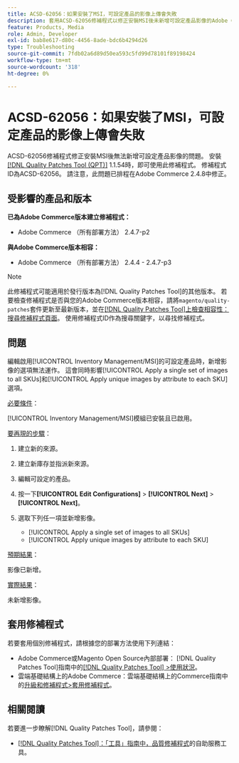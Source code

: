 ```yaml
---
title: ACSD-62056：如果安裝了MSI，可設定產品的影像上傳會失敗
description: 套用ACSD-62056修補程式以修正安裝MSI後未新增可設定產品影像的Adobe Commerce問題。
feature: Products, Media
role: Admin, Developer
exl-id: bab8e617-d80c-4456-8ade-bdc6b4294d26
type: Troubleshooting
source-git-commit: 7fdb02a6d89d50ea593c5fd99d78101f89198424
workflow-type: tm+mt
source-wordcount: '318'
ht-degree: 0%

---
```


# ACSD-62056：如果安裝了MSI，可設定產品的影像上傳會失敗

ACSD-62056修補程式修正安裝MSI後無法新增可設定產品影像的問題。 安裝[[!DNL Quality Patches Tool (QPT)]](/help/tools/quality-patches-tool/quality-patches-tool-to-self-serve-quality-patches.md) 1.1.54時，即可使用此修補程式。 修補程式ID為ACSD-62056。 請注意，此問題已排程在Adobe Commerce 2.4.8中修正。

## 受影響的產品和版本

**已為Adobe Commerce版本建立修補程式：**

* Adobe Commerce （所有部署方法） 2.4.7-p2

**與Adobe Commerce版本相容：**

* Adobe Commerce （所有部署方法） 2.4.4 - 2.4.7-p3

>[!NOTE]
>
>此修補程式可能適用於發行版本為[!DNL Quality Patches Tool]的其他版本。 若要檢查修補程式是否與您的Adobe Commerce版本相容，請將`magento/quality-patches`套件更新至最新版本，並在[[!DNL Quality Patches Tool]上檢查相容性：搜尋修補程式頁面](https://experienceleague.adobe.com/tools/commerce-quality-patches/index.html)。 使用修補程式ID作為搜尋關鍵字，以尋找修補程式。

## 問題

編輯啟用[!UICONTROL Inventory Management/MSI]的可設定產品時，新增影像的選項無法運作。 這會同時影響[!UICONTROL Apply a single set of images to all SKUs]和[!UICONTROL Apply unique images by attribute to each SKU]選項。

<u>必要條件</u>：

[!UICONTROL Inventory Management/MSI]模組已安裝且已啟用。

<u>要再現的步驟</u>：

1. 建立新的來源。
1. 建立新庫存並指派新來源。
1. 編輯可設定的產品。
1. 按一下&#x200B;**[!UICONTROL Edit Configurations]** > **[!UICONTROL Next]** > **[!UICONTROL Next]**。
1. 選取下列任一項並新增影像。

   * [!UICONTROL Apply a single set of images to all SKUs]
   * [!UICONTROL Apply unique images by attribute to each SKU]

<u>預期結果</u>：

影像已新增。

<u>實際結果</u>：

未新增影像。

## 套用修補程式

若要套用個別修補程式，請根據您的部署方法使用下列連結：

* Adobe Commerce或Magento Open Source內部部署： [!DNL Quality Patches Tool]指南中的[[!DNL Quality Patches Tool] >使用狀況](/help/tools/quality-patches-tool/usage.md)。
* 雲端基礎結構上的Adobe Commerce：雲端基礎結構上的Commerce指南中的[升級和修補程式>套用修補程式](https://experienceleague.adobe.com/docs/commerce-cloud-service/user-guide/develop/upgrade/apply-patches.html)。

## 相關閱讀

若要進一步瞭解[!DNL Quality Patches Tool]，請參閱：

* [[!DNL Quality Patches Tool]：「工具」指南中，品質修補程式](/help/tools/quality-patches-tool/quality-patches-tool-to-self-serve-quality-patches.md)的自助服務工具。

